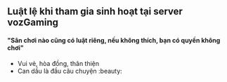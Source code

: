 ## Luật lệ khi tham gia sinh hoạt tại server vozGaming

#### "Sân chơi nào cũng có luật riêng, nếu không thích, bạn có quyền không chơi"

- Vui vẻ, hòa đồng, thân thiện
- Can dầu là đầu câu chuyện :beauty:
 

